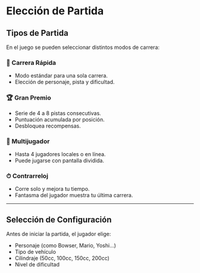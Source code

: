 # Elección de Partida

## Tipos de Partida

En el juego se pueden seleccionar distintos modos de carrera:

### 🏁 Carrera Rápida

- Modo estándar para una sola carrera.
- Elección de personaje, pista y dificultad.

### 🏆 Gran Premio

- Serie de 4 a 8 pistas consecutivas.
- Puntuación acumulada por posición.
- Desbloquea recompensas.

### 👥 Multijugador

- Hasta 4 jugadores locales o en línea.
- Puede jugarse con pantalla dividida.

### ⏱ Contrarreloj

- Corre solo y mejora tu tiempo.
- Fantasma del jugador muestra tu última carrera.

---

## Selección de Configuración

Antes de iniciar la partida, el jugador elige:

- Personaje (como Bowser, Mario, Yoshi…)
- Tipo de vehículo
- Cilindraje (50cc, 100cc, 150cc, 200cc)
- Nivel de dificultad